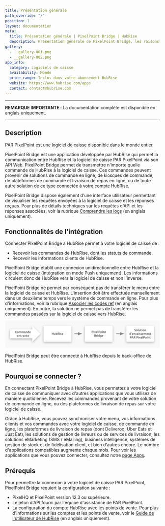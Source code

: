 ```yaml
---
title: Présentation générale
path_override: "/"
position: 1
layout: documentation
meta:
  title: Présentation générale | PixelPoint Bridge | HubRise
  description: Présentation générale de PixelPoint Bridge, les raisons de connecter votre caisse à HubRise et les fonctionnalités de l'intégration avec HubRise.
gallery:
  - __gallery-001.png
  - __gallery-002.png
app_info:
  category: Logiciels de caisse
  availability: Monde
  price_range: Inclus dans votre abonnement HubRise
  website: https://www.hubrise.com/apps
  contact: contact@hubrise.com
---
```


---

**REMARQUE IMPORTANTE :** La documentation complète est disponible <Link to="/apps/pixelpoint-bridge" addLocalePrefix={false}>en anglais uniquement</Link>.

---

## Description

PAR PixelPoint est une logiciel de caisse disponible dans le monde entier.

PixelPoint Bridge est une application développée par HubRise qui permet la communication entre HubRise et la logiciel de caisse PAR PixelPoint via son API Web. PixelPoint Bridge permet de transmettre n'importe quelle commande de HubRise à la logiciel de caisse. Ces commandes peuvent provenir de solutions de commande en ligne, de kiosques de commande, de plateformes de commande et livraison de repas en ligne, ou de toute autre solution de ce type connectée à votre compte HubRise.

PixelPoint Bridge dispose également d'une interface utilisateur permettant de visualiser les requêtes envoyées à la logiciel de caisse et les réponses reçues. Pour plus de détails techniques sur les requêtes d'API et les réponses associées, voir la rubrique [Comprendre les logs](/apps/pixelpoint-bridge/understanding-logs) (en anglais uniquement).

## Fonctionnalités de l'intégration

Connecter PixelPoint Bridge à HubRise permet à votre logiciel de caisse de :

- Recevoir les commandes de HubRise, dont les statuts de commande.
- Recevoir les informations clients de HubRise.

PixelPoint Bridge établit une connexion unidirectionnelle entre HubRise et la logiciel de caisse (intégration en mode Push uniquement). Les informations circulent donc de HubRise vers la logiciel de caisse et non l'inverse.

PixelPoint Bridge ne permet par conséquent pas de transférer le menu entre la logiciel de caisse et HubRise. L'insertion doit être effectuée manuellement dans un deuxième temps vers le système de commande en ligne. Pour plus d'informations, voir la rubrique [Associer les codes ref](/apps/pixelpoint-bridge/map-ref-codes) (en anglais uniquement). En outre, la solution ne permet pas de transférer les commandes passées sur la logiciel de caisse vers HubRise.

![Schéma de connexion](./images/001-2x-connection-diagram.png)

PixelPoint Bridge peut être connecté à HubRise depuis le back-office de HubRise.

## Pourquoi se connecter ?

En connectant PixelPoint Bridge à HubRise, vous permettez à votre logiciel de caisse de communiquer avec d'autres applications que vous utilisez de manière quotidienne. Recevez les commandes provenant de votre solution de commande en ligne, ou des plateformes de livraison de repas sur votre logiciel de caisse.

Grâce à HubRise, vous pouvez synchroniser votre menu, vos informations clients et vos commandes avec votre logiciel de caisse, de commande en ligne, les plateformes de livraison de repas (dont Deliveroo, Uber Eats et Just Eat), les solutions de gestion de livreurs ou de services de livraison, les solutions eMarketing (SMS / eMailing), business intelligence, systèmes de gestion de stock et de fidélisation client, et bien d'autres encore. Le nombre d'applications compatibles augmente chaque mois. Pour voir les applications que vous pouvez connecter, consultez notre [page Apps](/apps).

## Prérequis

Pour permettre la connexion à votre logiciel de caisse PAR PixelPoint, PixelPoint Bridge requiert la configuration suivante :

- PixelHQ et PixelPoint version 12.3 ou supérieure.
- Le jeton d'API fourni par l'équipe d'assistance de PAR PixelPoint.
- La configuration du compte HubRise avec les points de vente. Pour plus d'informations sur les comptes et les points de vente, voir le [Guide de l'utilisateur de HubRise](/docs) (en anglais uniquement).
